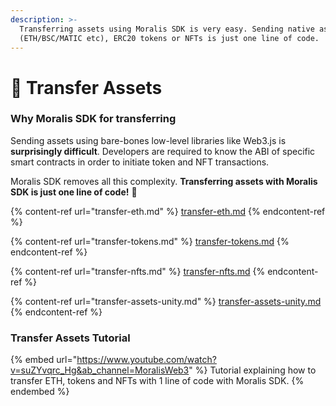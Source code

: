 ```yaml
---
description: >-
  Transferring assets using Moralis SDK is very easy. Sending native assets
  (ETH/BSC/MATIC etc), ERC20 tokens or NFTs is just one line of code.
---
```


# 💸 Transfer Assets

### Why Moralis SDK for transferring

Sending assets using bare-bones low-level libraries like Web3.js is **surprisingly difficult**. Developers are required to know the ABI of specific smart contracts in order to initiate token and NFT transactions.

Moralis SDK removes all this complexity. **Transferring assets with Moralis SDK is just one line of code!** 🧙

{% content-ref url="transfer-eth.md" %}
[transfer-eth.md](transfer-eth.md)
{% endcontent-ref %}

{% content-ref url="transfer-tokens.md" %}
[transfer-tokens.md](transfer-tokens.md)
{% endcontent-ref %}

{% content-ref url="transfer-nfts.md" %}
[transfer-nfts.md](transfer-nfts.md)
{% endcontent-ref %}

{% content-ref url="transfer-assets-unity.md" %}
[transfer-assets-unity.md](transfer-assets-unity.md)
{% endcontent-ref %}

### Transfer Assets Tutorial

{% embed url="https://www.youtube.com/watch?v=suZYvqrc_Hg&ab_channel=MoralisWeb3" %}
Tutorial explaining how to transfer ETH, tokens and NFTs with 1 line of code with Moralis SDK.
{% endembed %}
